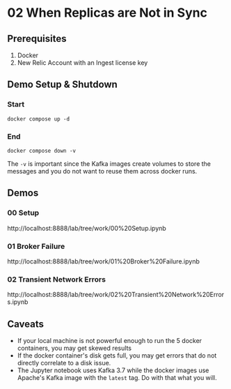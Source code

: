 # 02 When Replicas are Not in Sync

## Prerequisites
1. Docker
2. New Relic Account with an Ingest license key

## Demo Setup & Shutdown
### Start
```docker compose up -d```
### End
```docker compose down -v```

The ```-v``` is important since the Kafka images create volumes to store the messages and you do not want to reuse them across docker runs.

## Demos
### 00 Setup
http://localhost:8888/lab/tree/work/00%20Setup.ipynb
### 01 Broker Failure
http://localhost:8888/lab/tree/work/01%20Broker%20Failure.ipynb
### 02 Transient Network Errors
http://localhost:8888/lab/tree/work/02%20Transient%20Network%20Errors.ipynb


## Caveats
- If your local machine is not powerful enough to run the 5 docker containers, you may get skewed results
- If the docker container's disk gets full, you may get errors that do not directly correlate to a disk issue.
- The Jupyter notebook uses Kafka 3.7 while the docker images use Apache's Kafka image with the ```latest``` tag. Do with that what you will.